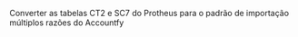 Converter as tabelas CT2 e SC7 do Protheus para o padrão de importação múltiplos razões do Accountfy

